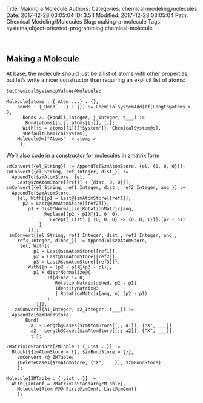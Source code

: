 Title: Making a Molecule
Authors: 
Categories: chemical-modeling,molecules
Date: 2017-12-28 03:05:04
ID: 3.5.1
Modified: 2017-12-28 03:05:04
Path: Chemical Modeling/Molecules
Slug: making-a-molecule
Tags: systems,object-oriented-programming,chemical-molecule

<a id="making-a-molecule" style="width:0;height:0;margin:0;padding:0;">&zwnj;</a>

## Making a Molecule

At base, the molecule should just be a list of atoms with other properties, but let’s write a nicer constructor than requiring an explicit list of atoms:

	SetChemicalSystemUpValues@Molecule;

	Molecule[atoms : {_Atom ...} : {},
	    bonds : {_Bond ...} : {}] := ChemicalSystemAdd[If[Length@atoms > 0,
	      bonds /. {Bond[i_Integer, j_Integer, t___] :> 
	       Bond[atoms[[i]], atoms[[j]], t]};
	      With[{s = atoms[[1]]["System"]}, ChemicalSystem@s],
	      $DefaultChemicalSystem],
	    Molecule@<|"Atoms" -> atoms|>
	     ];

We’ll also code in a constructor for molecules in zmatrix form

	zmConvert[{el_String}] := AppendTo[$zmAtomStore, {el, {0, 0, 0}}];
	zmConvert[{el_String, ref_Integer, dist_}] := 
	  AppendTo[$zmAtomStore, {el, 
	    Last@$zmAtomStore[[ref]] + {dist, 0, 0}}];
	zmConvert[{el_String, ref1_Integer, dist_, ref2_Integer, ang_}] := 
	  AppendTo[$zmAtomStore,
	    {el, With[{p1 = Last@$zmAtomStore[[ref1]], 
	      p2 = Last@$zmAtomStore[[ref2]]},
	        p1 + dist*Normalize[RotationMatrix[ang,
	              Replace[(p2 - p1){1, 0, 0},
	                Except[_List] | {0, 0, 0} -> {0, 0, 1}]].(p2 - p1)
	            ]
	        ]}];
	 zmConvert[{el_String, ref1_Integer, dist_, ref2_Integer, ang_, 
	    ref3_Integer, dihed_}] := AppendTo[$zmAtomStore,
	     {el, With[{
	          p1 = Last@$zmAtomStore[[ref1]],
	          p2 = Last@$zmAtomStore[[ref2]],
	          p3 = Last@$zmAtomStore[[ref3]]},
	        With[{n = (p2 - p1)(p3 - p1)},
	          p1 + dist*Normalize@(
	               If[dihed != 0,
	                  RotationMatrix[dihed, p2 - p1],
	                  IdentityMatrix@3
	                  ].RotationMatrix[ang, n].(p2 - p1)
	               )
	          ]]}];
	   zmConvert[{a1_Integer, a2_Integer, t___}] := 
	  AppendTo[$zmBondStore,
	       Bond[
	         a1 - Length@Cases[$zmAtomStore[[;; a1]], {"X", ___}],
	         a2 - Length@Cases[$zmAtomStore[[;; a2]], {"X", ___}],
	         t]];

	ZMatrixToStandard[ZMTable : {_List ..}] := 
	  Block[{$zmAtomStore = {}, $zmBondStore = {}},
	    zmConvert /@ ZMTable;
	    {DeleteCases[$zmAtomStore, {"X", ___}], $zmBondStore}
	    ];

	Molecule[ZMTable : {_List ..}] := 
	  With[{zmConf = ZMatrixToStandard@ZMTable},
	    Molecule[Atom @@@ First@zmConf, Last@zmConf]
	    ];
